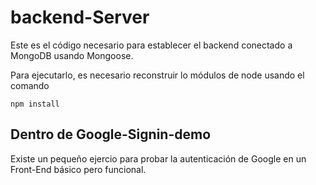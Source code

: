 # backend-Server

Este es el código necesario para establecer el backend conectado a MongoDB usando Mongoose.

Para ejecutarlo, es necesario reconstruir lo módulos de node usando el comando

```
npm install
```

## Dentro de Google-Signin-demo
Existe un pequeño ejercio para probar la autenticación de Google en un Front-End básico pero funcional.